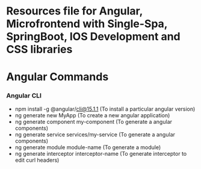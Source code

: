 # Resources file for Angular, Microfrontend with Single-Spa, SpringBoot, IOS Development and CSS libraries 

# Angular Commands

### Angular CLI

- npm install -g @angular/cli@15.1.1 (To install a particular angular version)
- ng generate new MyApp (To create a new angular application)
- ng generate component my-component (To generate a angular components)
- ng generate service services/my-service (To generate a angular components)
- ng generate module module-name (To generate a module)
- ng generate interceptor interceptor-name (To generate interceptor to edit curl headers)


